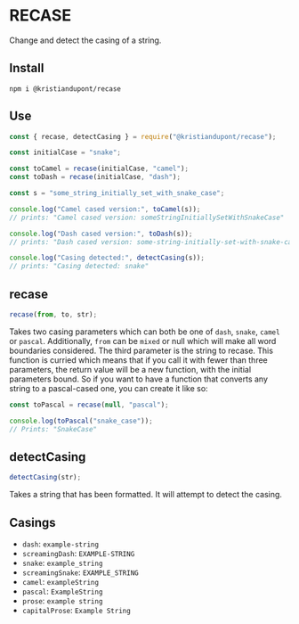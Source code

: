# RECASE

Change and detect the casing of a string.

## Install

```
npm i @kristiandupont/recase
```

## Use

```javascript
const { recase, detectCasing } = require("@kristiandupont/recase");

const initialCase = "snake";

const toCamel = recase(initialCase, "camel");
const toDash = recase(initialCase, "dash");

const s = "some_string_initially_set_with_snake_case";

console.log("Camel cased version:", toCamel(s));
// prints: "Camel cased version: someStringInitiallySetWithSnakeCase"

console.log("Dash cased version:", toDash(s));
// prints: "Dash cased version: some-string-initially-set-with-snake-case"

console.log("Casing detected:", detectCasing(s));
// prints: "Casing detected: snake"
```

## recase

```javascript
recase(from, to, str);
```

Takes two casing parameters which can both be one of `dash`, `snake`, `camel` or `pascal`. Additionally,
`from` can be `mixed` or null which will make all word boundaries considered.
The third parameter is the string to recase.
This function is curried which means that if you call it with fewer than three parameters, the return value
will be a new function, with the initial parameters bound. So if you want to have a function that converts
any string to a pascal-cased one, you can create it like so:

```javascript
const toPascal = recase(null, "pascal");

console.log(toPascal("snake_case"));
// Prints: "SnakeCase"
```

## detectCasing

```javascript
detectCasing(str);
```

Takes a string that has been formatted. It will attempt to detect the casing.

## Casings

- `dash`: `example-string`
- `screamingDash`: `EXAMPLE-STRING`
- `snake`: `example_string`
- `screamingSnake`: `EXAMPLE_STRING`
- `camel`: `exampleString`
- `pascal`: `ExampleString`
- `prose`: `example string`
- `capitalProse`: `Example String`
